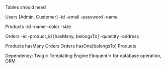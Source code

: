 Tables should need

Users [Admin, Customer]
-id
-email
-password
-name

Products
-id
-name
-color
-size

Orders
-id
-product_id [hasMany, belongsTo] 
-quantity
-address

Products hasMany Orders
Orders hasOne[belongsTo] Products

Dependency:
Twig-> Templating Engine
Eloquent-> for database operation, ORM